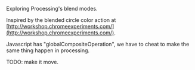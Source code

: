 Exploring Processing's blend modes.

Inspired by the blended circle color action at
[http://workshop.chromeexperiments.com/](http://workshop.chromeexperiments.com/).

Javascript has "globalCompositeOperation", we have to cheat to make the same
thing happen in processing.

TODO: make it move.
